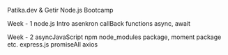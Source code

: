 Patika.dev & Getir Node.js Bootcamp

Week - 1
    node.js Intro
    asenkron
    callBack functions
        async, await

Week - 2
    asyncJavaScript
    npm node_modules package, moment package etc.
    express.js
    promiseAll
    axios